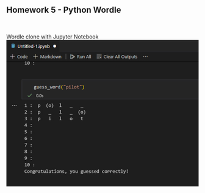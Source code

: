 ## Homework 5 - Python Wordle

<br/>

Wordle clone with Jupyter Notebook
![PyWordle](./assets/py_wordle.jpg)